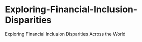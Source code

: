 # Exploring-Financial-Inclusion-Disparities
Exploring Financial Inclusion Disparities Across the World
